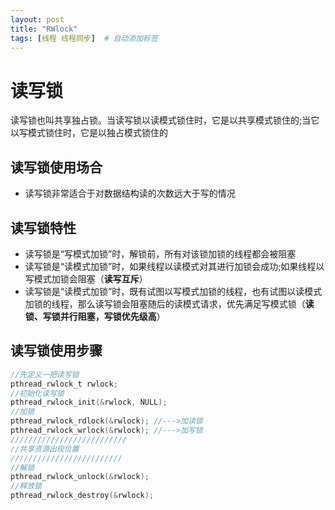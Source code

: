 ```yaml
---
layout: post
title: "RWlock"
tags: [线程 线程同步]  # 自动添加标签
---
```


# 读写锁

读写锁也叫共享独占锁。当读写锁以读模式锁住时，它是以共享模式锁住的;当它以写模式锁住时，它是以独占模式锁住的

## 读写锁使用场合

- 读写锁非常适合于对数据结构读的次数远大于写的情况

## 读写锁特性

- 读写锁是“写模式加锁”时，解锁前，所有对该锁加锁的线程都会被阻塞
- 读写锁是“读模式加锁”时，如果线程以读模式对其进行加锁会成功;如果线程以写模式加锁会阻塞（**读写互斥**）
- 读写锁是“读模式加锁”时，既有试图以写模式加锁的线程，也有试图以读模式加锁的线程，那么读写锁会阻塞随后的读模式请求，优先满足写模式锁（**读锁、写锁并行阻塞，写锁优先级高**）

## 读写锁使用步骤

```c
//先定义一把读写锁
pthread_rwlock_t rwlock;
//初始化读写锁
pthread_rwlock_init(&rwlock, NULL);
//加锁
pthread_rwlock_rdlock(&rwlock); //--->加读锁
pthread_rwlock_wrlock(&rwlock); //--->加写锁
//////////////////////////
//共享资源出现位置
/////////////////////////
//解锁
pthread_rwlock_unlock(&rwlock);
//释放锁
pthread_rwlock_destroy(&rwlock);
```
